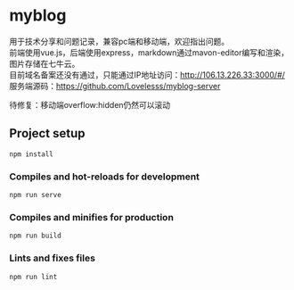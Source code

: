 # myblog
用于技术分享和问题记录，兼容pc端和移动端，欢迎指出问题。  
前端使用vue.js，后端使用express，markdown通过mavon-editor编写和渲染，图片存储在七牛云。  
目前域名备案还没有通过，只能通过IP地址访问：http://106.13.226.33:3000/#/  
服务端源码：https://github.com/Lovelesss/myblog-server  

待修复：移动端overflow:hidden仍然可以滚动

## Project setup
```
npm install
```

### Compiles and hot-reloads for development
```
npm run serve
```

### Compiles and minifies for production
```
npm run build
```

### Lints and fixes files
```
npm run lint
```

